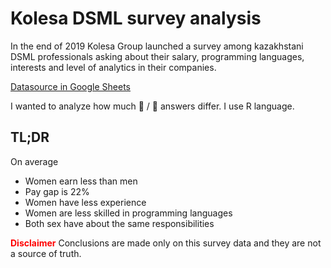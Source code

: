 # Kolesa DSML survey analysis

In the end of 2019 Kolesa Group launched a survey among kazakhstani DSML professionals asking about their salary, programming languages, interests and level of analytics in their companies.

[Datasource in Google Sheets](https://docs.google.com/spreadsheets/d/18DyVG1ZA3EJWrl98Z1_pjg9UC6VochIKVgUU_yDlTuM/edit?usp=sharing)

I wanted to analyze how much 👩 / 👨 answers differ. I use R language.

## TL;DR

On average

* Women earn less than men
* Pay gap is 22%
* Women have less experience
* Women are less skilled in programming languages
* Both sex have about the same responsibilities

<font color='red'>**Disclaimer**</font> Conclusions are made only on this survey data and they are not a source of truth.

